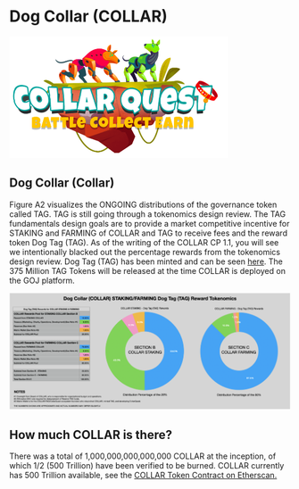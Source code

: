 # Dog Collar (COLLAR)

![CollarQuest a Metaverse Play2Earn Ecosystem](../../.gitbook/assets/CollarQuest-SM.png)

## **Dog Collar (Collar)**

Figure A2 visualizes the ONGOING distributions of the governance token called TAG. TAG is still going through a tokenomics design review. The TAG fundamentals design goals are to provide a market competitive incentive for STAKING and FARMING of COLLAR and TAG to receive fees and the reward token Dog Tag (TAG). As of the writing of the COLLAR CP 1.1, you will see we intentionally blacked out the percentage rewards from the tokenomics design review. Dog Tag (TAG) has been minted and can be seen [here](https://etherscan.io/token/0x7797c85b46f548eacc07c229f6cd207d6370442f). The 375 Million TAG Tokens will be released at the time COLLAR is deployed on the GOJ platform.

![Figure A2 (SUBJECT TO CHANGE)](<../../.gitbook/assets/Screen Shot 2021-12-13 at 5.10.18 PM.png>)

## How much **COLLAR** is there?

There was a total of 1,000,000,000,000,000 COLLAR at the inception, of which 1/2 (500 Trillion) have been verified to be burned. COLLAR currently has 500 Trillion available, see the [COLLAR Token Contract on Etherscan.](https://etherscan.io/token/0x9783b81438c24848f85848f8df31845097341771#balances)

